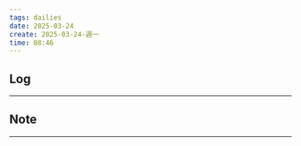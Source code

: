 ```yaml
---
tags: dailies  
date: 2025-03-24
create: 2025-03-24-週一
time: 08:46
---
```

## Log
---


## Note
---

